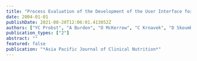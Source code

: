 ```yaml
---
title: "Process Evaluation of the Development of the User Interface for a Self-Administered Dietary Assessment Program for Use in General Practice."
date: 2004-01-01
publishDate: 2021-08-20T12:06:01.413052Z
authors: ["YC Probst", "A Burden", "O McKerrow", "C Krnavek", "D Skoumbourdis", " ..."]
publication_types: ["2"]
abstract: ""
featured: false
publication: "*Asia Pacific Journal of Clinical Nutrition*"
---
```


